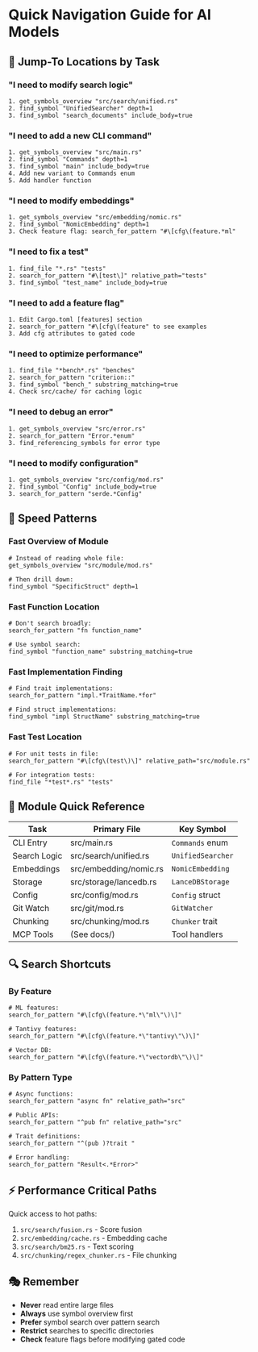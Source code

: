 # Quick Navigation Guide for AI Models

## 🎯 Jump-To Locations by Task

### "I need to modify search logic"
```
1. get_symbols_overview "src/search/unified.rs"
2. find_symbol "UnifiedSearcher" depth=1
3. find_symbol "search_documents" include_body=true
```

### "I need to add a new CLI command"
```
1. get_symbols_overview "src/main.rs"
2. find_symbol "Commands" depth=1
3. find_symbol "main" include_body=true
4. Add new variant to Commands enum
5. Add handler function
```

### "I need to modify embeddings"
```
1. get_symbols_overview "src/embedding/nomic.rs"
2. find_symbol "NomicEmbedding" depth=1
3. Check feature flag: search_for_pattern "#\[cfg\(feature.*ml"
```

### "I need to fix a test"
```
1. find_file "*.rs" "tests"
2. search_for_pattern "#\[test\]" relative_path="tests"
3. find_symbol "test_name" include_body=true
```

### "I need to add a feature flag"
```
1. Edit Cargo.toml [features] section
2. search_for_pattern "#\[cfg\(feature" to see examples
3. Add cfg attributes to gated code
```

### "I need to optimize performance"
```
1. find_file "*bench*.rs" "benches"
2. search_for_pattern "criterion::" 
3. find_symbol "bench_" substring_matching=true
4. Check src/cache/ for caching logic
```

### "I need to debug an error"
```
1. get_symbols_overview "src/error.rs"
2. search_for_pattern "Error.*enum"
3. find_referencing_symbols for error type
```

### "I need to modify configuration"
```
1. get_symbols_overview "src/config/mod.rs"
2. find_symbol "Config" include_body=true
3. search_for_pattern "serde.*Config"
```

## 🚀 Speed Patterns

### Fast Overview of Module
```
# Instead of reading whole file:
get_symbols_overview "src/module/mod.rs"

# Then drill down:
find_symbol "SpecificStruct" depth=1
```

### Fast Function Location
```
# Don't search broadly:
search_for_pattern "fn function_name"

# Use symbol search:
find_symbol "function_name" substring_matching=true
```

### Fast Implementation Finding
```
# Find trait implementations:
search_for_pattern "impl.*TraitName.*for"

# Find struct implementations:
find_symbol "impl StructName" substring_matching=true
```

### Fast Test Location
```
# For unit tests in file:
search_for_pattern "#\[cfg\(test\)\]" relative_path="src/module.rs"

# For integration tests:
find_file "*test*.rs" "tests"
```

## 📁 Module Quick Reference

| Task | Primary File | Key Symbol |
|------|-------------|------------|
| CLI Entry | src/main.rs | `Commands` enum |
| Search Logic | src/search/unified.rs | `UnifiedSearcher` |
| Embeddings | src/embedding/nomic.rs | `NomicEmbedding` |
| Storage | src/storage/lancedb.rs | `LanceDBStorage` |
| Config | src/config/mod.rs | `Config` struct |
| Git Watch | src/git/mod.rs | `GitWatcher` |
| Chunking | src/chunking/mod.rs | `Chunker` trait |
| MCP Tools | (See docs/) | Tool handlers |

## 🔍 Search Shortcuts

### By Feature
```
# ML features:
search_for_pattern "#\[cfg\(feature.*\"ml\"\)\]"

# Tantivy features:
search_for_pattern "#\[cfg\(feature.*\"tantivy\"\)\]"

# Vector DB:
search_for_pattern "#\[cfg\(feature.*\"vectordb\"\)\]"
```

### By Pattern Type
```
# Async functions:
search_for_pattern "async fn" relative_path="src"

# Public APIs:
search_for_pattern "^pub fn" relative_path="src"

# Trait definitions:
search_for_pattern "^(pub )?trait "

# Error handling:
search_for_pattern "Result<.*Error>"
```

## ⚡ Performance Critical Paths

Quick access to hot paths:
1. `src/search/fusion.rs` - Score fusion
2. `src/embedding/cache.rs` - Embedding cache
3. `src/search/bm25.rs` - Text scoring
4. `src/chunking/regex_chunker.rs` - File chunking

## 🎭 Remember

- **Never** read entire large files
- **Always** use symbol overview first
- **Prefer** symbol search over pattern search
- **Restrict** searches to specific directories
- **Check** feature flags before modifying gated code